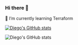 ### Hi there 👋
🌱 I’m currently learning Terraform

<!--
**diegotony/diegotony** is a ✨ _special_ ✨ repository because its `README.md` (this file) appears on your GitHub profile.

Here are some ideas to get you started:

- 🔭 I’m currently working on ...
- 🌱 I’m currently learning ...
- 👯 I’m looking to collaborate on ...
- 🤔 I’m looking for help with ...
- 💬 Ask me about ...
- 📫 How to reach me: ...
- 😄 Pronouns: ...
- ⚡ Fun fact: ...
-->
[![Diego's GitHub stats](https://github-readme-stats.vercel.app/api?username=diegotony)](https://github.com/diegotony/github-readme-stats)

![Diego's GitHub stats](https://github-readme-stats.vercel.app/api?username=diegotony&hide=contribs,prs)
